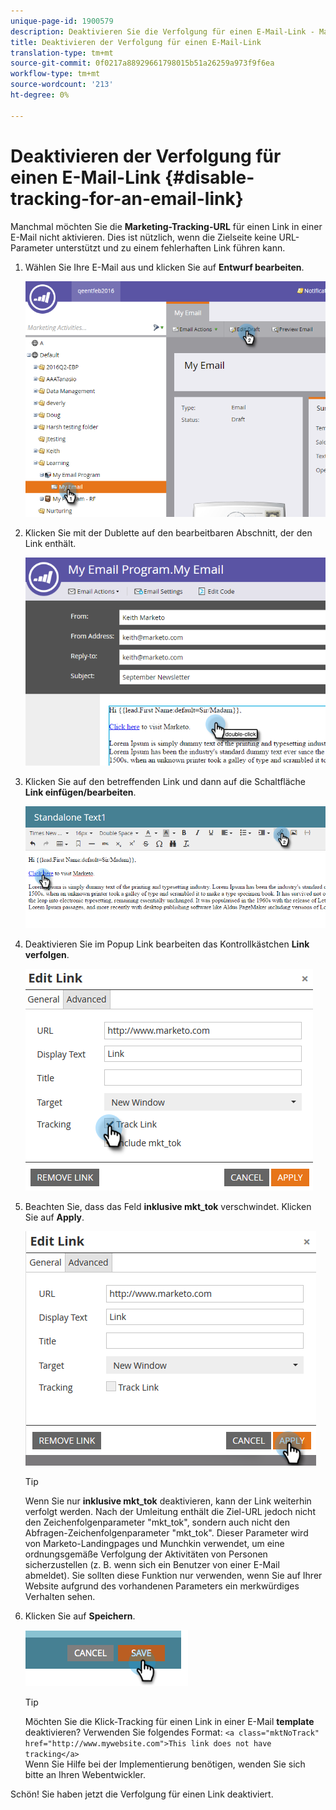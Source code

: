 ```yaml
---
unique-page-id: 1900579
description: Deaktivieren Sie die Verfolgung für einen E-Mail-Link - Marketing Docs - Produktdokumentation
title: Deaktivieren der Verfolgung für einen E-Mail-Link
translation-type: tm+mt
source-git-commit: 0f0217a88929661798015b51a26259a973f9f6ea
workflow-type: tm+mt
source-wordcount: '213'
ht-degree: 0%

---
```



# Deaktivieren der Verfolgung für einen E-Mail-Link {#disable-tracking-for-an-email-link}

Manchmal möchten Sie die **Marketing-Tracking-URL** für einen Link in einer E-Mail nicht aktivieren. Dies ist nützlich, wenn die Zielseite keine URL-Parameter unterstützt und zu einem fehlerhaften Link führen kann.

1. Wählen Sie Ihre E-Mail aus und klicken Sie auf **Entwurf bearbeiten**.

   ![](assets/one-7.png)

1. Klicken Sie mit der Dublette auf den bearbeitbaren Abschnitt, der den Link enthält.

   ![](assets/two-6.png)

1. Klicken Sie auf den betreffenden Link und dann auf die Schaltfläche **Link einfügen/bearbeiten**.

   ![](assets/three-6.png)

1. Deaktivieren Sie im Popup Link bearbeiten das Kontrollkästchen **Link verfolgen**.

   ![](assets/four-4.png)

1. Beachten Sie, dass das Feld **inklusive mkt_tok** verschwindet. Klicken Sie auf **Apply**.

   ![](assets/five-3.png)

   >[!TIP]
   >
   >Wenn Sie nur **inklusive mkt_tok** deaktivieren, kann der Link weiterhin verfolgt werden. Nach der Umleitung enthält die Ziel-URL jedoch nicht den Zeichenfolgenparameter &quot;mkt_tok&quot;, sondern auch nicht den Abfragen-Zeichenfolgenparameter &quot;mkt_tok&quot;. Dieser Parameter wird von Marketo-Landingpages und Munchkin verwendet, um eine ordnungsgemäße Verfolgung der Aktivitäten von Personen sicherzustellen (z. B. wenn sich ein Benutzer von einer E-Mail abmeldet). Sie sollten diese Funktion nur verwenden, wenn Sie auf Ihrer Website aufgrund des vorhandenen Parameters ein merkwürdiges Verhalten sehen.

1. Klicken Sie auf **Speichern**.

   ![](assets/image2014-9-17-22-3a25-3a20.png)

   >[!TIP]
   >
   >Möchten Sie die Klick-Tracking für einen Link in einer E-Mail **template** deaktivieren? Verwenden Sie folgendes Format:
   >`<a class="mktNoTrack" href="http://www.mywebsite.com">This link does not have tracking</a>`\
   >Wenn Sie Hilfe bei der Implementierung benötigen, wenden Sie sich bitte an Ihren Webentwickler.

Schön! Sie haben jetzt die Verfolgung für einen Link deaktiviert.
